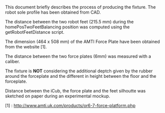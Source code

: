 This document briefly describes the process of producing the fixture. 
The robot sole profile has been obtained from CAD. 

The distance between the two robot feet (215.5 mm) during the homePosTwoFeetBalancing
position was computed using the getRobotFeetDistance script. 

The dimension (464 x 508 mm) of the AMTI Force Plate have been obtained from the website [1].

The distance between the two force plates (6mm) was measured with a caliber. 

The fixture is **NOT** considering the additional deptch given by the rubber 
around the forceplate and the different in height between the floor and the forceplate.

Distance between the iCub, the force plate and the feet silhoutte was sketched 
on paper during an experimental mockup. 




[1] : http://www.amti.uk.com/products/or6-7-force-platform.php
